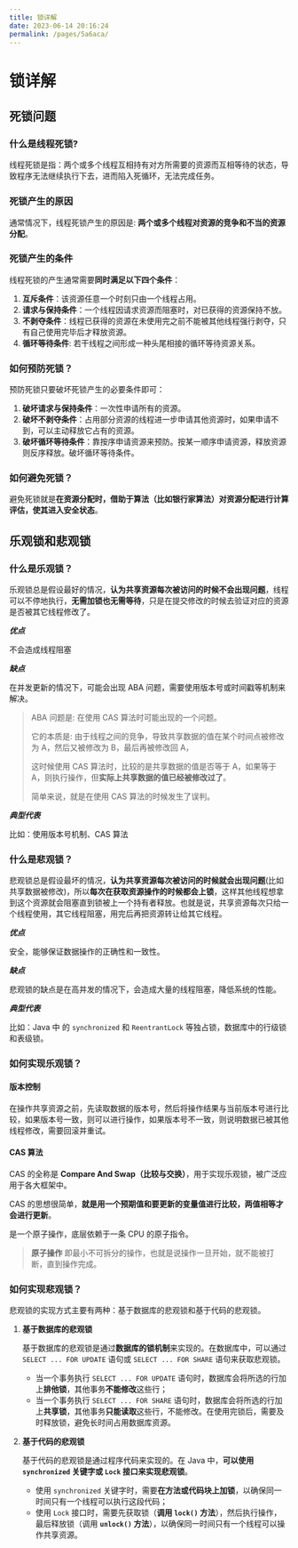 ```yaml
---
title: 锁详解
date: 2023-06-14 20:16:24
permalink: /pages/5a6aca/
---
```

# 锁详解

## 死锁问题

### 什么是线程死锁?

线程死锁是指：两个或多个线程互相持有对方所需要的资源而互相等待的状态，导致程序无法继续执行下去，进而陷入死循环，无法完成任务。

### 死锁产生的原因

通常情况下，线程死锁产生的原因是: **两个或多个线程对资源的竞争和不当的资源分配**。

### 死锁产生的条件

线程死锁的产生通常需要**同时满足以下四个条件**：

1. **互斥条件**：该资源任意一个时刻只由一个线程占用。
2. **请求与保持条件**：一个线程因请求资源而阻塞时，对已获得的资源保持不放。
3. **不剥夺条件**：线程已获得的资源在未使用完之前不能被其他线程强行剥夺，只有自己使用完毕后才释放资源。
4. **循环等待条件**: 若干线程之间形成一种头尾相接的循环等待资源关系。

### 如何预防死锁？

预防死锁只要破坏死锁产生的必要条件即可：

1. **破坏请求与保持条件**：一次性申请所有的资源。
2. **破坏不剥夺条件**：占用部分资源的线程进一步申请其他资源时，如果申请不到，可以主动释放它占有的资源。
3. **破坏循环等待条件**：靠按序申请资源来预防。按某一顺序申请资源，释放资源则反序释放。破坏循环等待条件。

### 如何避免死锁？

避免死锁就是**在资源分配时，借助于算法（比如银行家算法）对资源分配进行计算评估，使其进入安全状态**。

## 乐观锁和悲观锁

### 什么是乐观锁？

乐观锁总是假设最好的情况，**认为共享资源每次被访问的时候不会出现问题**，线程可以不停地执行，**无需加锁也无需等待**，只是在提交修改的时候去验证对应的资源是否被其它线程修改了。

***优点***

不会造成线程阻塞

***缺点***

在并发更新的情况下，可能会出现 ABA 问题，需要使用版本号或时间戳等机制来解决。

> ABA 问题是: 在使用 CAS 算法时可能出现的一个问题。
>
> 它的本质是: 由于线程之间的竞争，导致共享数据的值在某个时间点被修改为 A，然后又被修改为 B，最后再被修改回 A，
>
> 这时候使用 CAS 算法时，比较的是共享数据的值是否等于 A，如果等于 A，则执行操作，但**实际上共享数据的值已经被修改过了**。
>
> 简单来说，就是在使用 CAS 算法的时候发生了误判。

***典型代表***

比如：使用版本号机制、CAS 算法

### 什么是悲观锁？

悲观锁总是假设最坏的情况，**认为共享资源每次被访问的时候就会出现问题**(比如共享数据被修改)，所以**每次在获取资源操作的时候都会上锁**，这样其他线程想拿到这个资源就会阻塞直到锁被上一个持有者释放。也就是说，共享资源每次只给一个线程使用，其它线程阻塞，用完后再把资源转让给其它线程。

***优点***

安全，能够保证数据操作的正确性和一致性。

***缺点***

悲观锁的缺点是在高并发的情况下，会造成大量的线程阻塞，降低系统的性能。

***典型代表***

比如：Java 中 的 `synchronized` 和 `ReentrantLock` 等独占锁，数据库中的行级锁和表级锁。

### 如何实现乐观锁？

#### 版本控制

在操作共享资源之前，先读取数据的版本号，然后将操作结果与当前版本号进行比较，如果版本号一致，则可以进行操作，如果版本号不一致，则说明数据已被其他线程修改，需要回滚并重试。

#### CAS 算法

CAS 的全称是 **Compare And Swap（比较与交换）**，用于实现乐观锁，被广泛应用于各大框架中。

CAS 的思想很简单，**就是用一个预期值和要更新的变量值进行比较，两值相等才会进行更新**。

是一个原子操作，底层依赖于一条 CPU 的原子指令。

> **原子操作** 即最小不可拆分的操作，也就是说操作一旦开始，就不能被打断，直到操作完成。

### 如何实现悲观锁？

悲观锁的实现方式主要有两种：基于数据库的悲观锁和基于代码的悲观锁。

1. **基于数据库的悲观锁** 

   基于数据库的悲观锁是通过**数据库的锁机制**来实现的。在数据库中，可以通过 `SELECT ... FOR UPDATE` 语句或 `SELECT ... FOR SHARE` 语句来获取悲观锁。

   - 当一个事务执行 `SELECT ... FOR UPDATE` 语句时，数据库会将所选的行加上**排他锁**，其他事务**不能修改**这些行；
   - 当一个事务执行 `SELECT ... FOR SHARE` 语句时，数据库会将所选的行加上**共享锁**，其他事务**只能读取**这些行，不能修改。在使用完锁后，需要及时释放锁，避免长时间占用数据库资源。

2. **基于代码的悲观锁** 

   基于代码的悲观锁是通过程序代码来实现的。在 Java 中，**可以使用 `synchronized` 关键字或 `Lock` 接口来实现悲观锁**。

   - 使用 `synchronized` 关键字时，需要**在方法或代码块上加锁**，以确保同一时间只有一个线程可以执行这段代码；
   - 使用 `Lock` 接口时，需要先获取锁（**调用 `lock()` 方法**），然后执行操作，最后释放锁（调用 **`unlock()` 方法**），以确保同一时间只有一个线程可以操作共享资源。